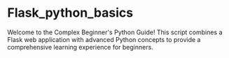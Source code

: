 # Flask_python_basics
Welcome to the Complex Beginner's Python Guide! This script combines a Flask web application with advanced Python concepts to provide a comprehensive learning experience for beginners.
